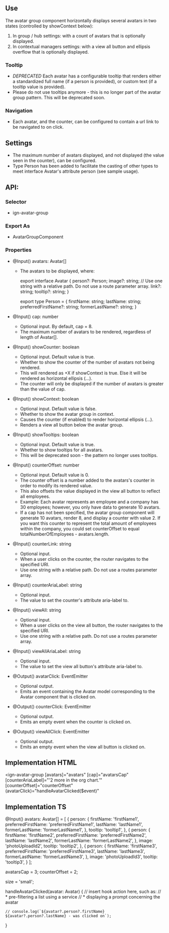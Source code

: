 ## Use
  The avatar group component horizontally displays several avatars in two states (controlled by showContext below):
  1. In group / hub settings: with a count of avatars that is optionally displayed.
  2. In contextual managers settings: with a view all button and ellipsis overflow that is optionally displayed.

### Tooltip
  - *DEPRECATED* Each avatar has a configurable tooltip that renders either a standardized full name (if a person is provided), or custom text (if a tooltip value is provided).
  - Please do not use tooltips anymore - this is no longer part of the avatar group pattern. This will be deprecated soon.

### Navigation
  - Each avatar, and the counter, can be configured to contain a url link to be navigated to on click.

## Settings
  - The maximum number of avatars displayed, and not displayed (the value seen in the counter), can be configured.
  - Type Person has been added to facilitate the casting of other types to meet interface Avatar's attribute person (see sample usage).


## API:
### Selector
  * ign-avatar-group

### Export As
  * AvatarGroupComponent
  
### Properties
  * @Input() avatars: Avatar[]
    * The avatars to be displayed, where:

        export interface Avatar {
        person?: Person;
        image?: string;
        // Use one string with a relative path. Do not use a route parameter array.
        link?: string;
        tooltip?: string;
        }

        export type Person = {
        firstName: string;
        lastName: string;
        preferredFirstName?: string;
        formerLastName?: string;
        }

  * @Input() cap: number
    * Optional input. By default, cap = 8.
    * The maximum number of avatars to be rendered, regardless of length of Avatar[].

  * @Input() showCounter: boolean
    * Optional input. Default value is true.
    * Whether to show the counter of the number of avatars not being rendered.
    * This will rendered as +X if showContext is true. Else it will be rendered as horizontal ellipsis (...).
    * The counter will only be displayed if the number of avatars is greater than the value of cap.

  * @Input() showContext: boolean
    * Optional input. Default value is false.
    * Whether to show the avatar group in context.
    * Causes the counter (if enabled) to render horizontal ellipsis (...).
    * Renders a view all button below the avatar group.

  * @Input() showTooltips: boolean
    * Optional input. Default value is true.
    * Whether to show tooltips for all avatars.
    * This will be deprecated soon - the pattern no longer uses tooltips.

  * @Input() counterOffset: number
    * Optional input. Default value is 0.
    * The counter offset is a number added to the avatars's counter in order to modify its rendered value.
    * This also offsets the value displayed in the view all button to reflect all employees.
    * Example: Each avatar represents an employee and a company has 30 employees; however, you only have data to generate 10 avatars.
    * If a cap has not been specified, the avatar group component will generate 10 avatars, render 8, and display a counter with value 2. If you want this counter to represent the total amount of employees within the company, you could set counterOffset to equal totalNumberOfEmployees - avatars.length.

  * @Input() counterLink: string
    * Optional input.
    * When a user clicks on the counter, the router navigates to the specified URI.
    * Use one string with a relative path. Do not use a routes parameter array.

  * @Input() counterAriaLabel: string
    * Optional input.
    * The value to set the counter's attribute aria-label to.

  * @Input() viewAll: string
    * Optional input.
    * When a user clicks on the view all button, the router navigates to the specified URI.
    * Use one string with a relative path. Do not use a routes parameter array.

  * @Input() viewAllAriaLabel: string
    * Optional input.
    * The value to set the view all button's attribute aria-label to.

  * @Output() avatarClick: EventEmitter<Avatar>
    * Optional output.
    * Emits an event containing the Avatar model corresponding to the Avatar component that is clicked on.

  * @Output() counterClick: EventEmitter
    * Optional output.
    * Emits an empty event when the counter is clicked on.

  * @Output() viewAllClick: EventEmitter
    * Optional output.
    * Emits an empty event when the view all button is clicked on.


## Implementation HTML
  <ign-avatar-group
      [avatars]="avatars"
      [cap]="avatarsCap"
      [counterAriaLabel]="'2 more in the org chart.'"
      [counterOffset]="counterOffset"
      (avatarClick)="handleAvatarClicked($event)"
  ></ign-avatar-group>


## Implementation TS
  @Input() avatars: Avatar[] = [
    {
      person: {
        firstName: 'firstName1',
        preferredFirstName: 'preferredFirstName1',
        lastName: 'lastName1',
        formerLastName: 'formerLastName1',
      },
      tooltip: 'tooltip1',
    },
    {
      person: {
        firstName: 'firstName2',
        preferredFirstName: 'preferredFirstName2',
        lastName: 'lastName2',
        formerLastName: 'formerLastName2',
      },
      image: 'photoUploadId2',
      tooltip: 'tooltip2',
    },
    {
      person: {
        firstName: 'firstName3',
        preferredFirstName: 'preferredFirstName3',
        lastName: 'lastName3',
        formerLastName: 'formerLastName3',
      },
      image: 'photoUploadId3',
      tooltip: 'tooltip3',
    }
  ];

  avatarsCap = 3;
  counterOffset = 2;

  size = 'small';

  handleAvatarClicked(avatar: Avatar) {
    // insert hook action here, such as:
    // * pre-filtering a list using a service
    // * displaying a prompt concerning the avatar
    
    // console.log(`${avatar?.person?.firstName} ${avatar?.person?.lastName} - was clicked on`);
  }